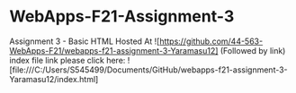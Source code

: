 # WebApps-F21-Assignment-3
Assignment 3 - Basic HTML
Hosted At ![https://github.com/44-563-WebApps-F21/webapps-f21-assignment-3-Yaramasu12]  (Followed by link)
index file link please click here: ![file:///C:/Users/S545499/Documents/GitHub/webapps-f21-assignment-3-Yaramasu12/index.html]
